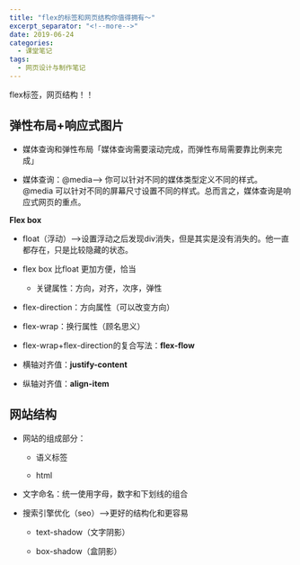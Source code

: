 ```yaml
---
title: "flex的标签和网页结构你值得拥有～"
excerpt_separator: "<!--more-->"
date: 2019-06-24
categories:
  - 课堂笔记
tags:
  - 网页设计与制作笔记
---
```


flex标签，网页结构！！

<!--more-->

## **弹性布局+响应式图片**

* 媒体查询和弹性布局「媒体查询需要滚动完成，而弹性布局需要靠比例来完成」

* 媒体查询：@media--> 你可以针对不同的媒体类型定义不同的样式。@media 可以针对不同的屏幕尺寸设置不同的样式。总而言之，媒体查询是响应式网页的重点。

**Flex box**

   * float（浮动）-->设置浮动之后发现div消失，但是其实是没有消失的。他一直都存在，只是比较隐藏的状态。

   * flex box 比float 更加方便，恰当

      * 关键属性：方向，对齐，次序，弹性

* flex-direction：方向属性（可以改变方向）

* flex-wrap：换行属性（顾名思义）

* flex-wrap+flex-direction的复合写法：**flex-flow**

* 横轴对齐值：**justify-content**

* 纵轴对齐值：**align-item**

## 网站结构

* 网站的组成部分：

  * 语义标签

  * html

* 文字命名：统一使用字母，数字和下划线的组合

* 搜索引擎优化（seo）-->更好的结构化和更容易

  * text-shadow（文字阴影）

  * box-shadow（盒阴影）